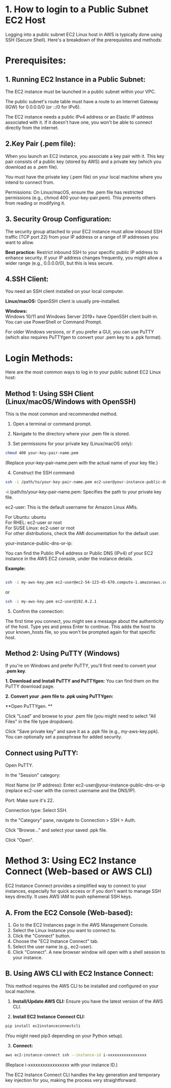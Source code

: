 # 1. How to login to a Public Subnet EC2 Host  

Logging into a public subnet EC2 Linux host in AWS is typically done using SSH (Secure Shell). Here's a breakdown of the prerequisites and methods:

# Prerequisites:   

## 1. Running EC2 Instance in a Public Subnet:

The EC2 instance must be launched in a public subnet within your VPC.  

The public subnet's route table must have a route to an Internet Gateway (IGW) for 0.0.0.0/0 (or ::/0 for IPv6).   

The EC2 instance needs a public IPv4 address or an Elastic IP address associated with it. If it doesn't have one, you won't be able to connect directly from the internet.  

## 2.Key Pair (.pem file):

When you launch an EC2 instance, you associate a key pair with it. This key pair consists of a public key (stored by AWS) and a private key (which you download as a .pem file).    

You must have the private key (.pem file) on your local machine where you intend to connect from.   

Permissions: On Linux/macOS, ensure the .pem file has restricted permissions (e.g., chmod 400 your-key-pair.pem). This prevents others from reading or modifying it.  

## 3. Security Group Configuration:

The security group attached to your EC2 instance must allow inbound SSH traffic (TCP port 22) from your IP address or a range of IP addresses you want to allow.  

**Best practice:** Restrict inbound SSH to your specific public IP address to enhance security. If your IP address changes frequently, you might allow a wider range (e.g., 0.0.0.0/0), but this is less secure.    

## 4.SSH Client:

You need an SSH client installed on your local computer.  

**Linux/macOS:** OpenSSH client is usually pre-installed.  

**Windows:**  
Windows 10/11 and Windows Server 2019+ have OpenSSH client built-in. You can use PowerShell or Command Prompt.  

For older Windows versions, or if you prefer a GUI, you can use PuTTY (which also requires PuTTYgen to convert your .pem key to a .ppk format).  

# Login Methods:

Here are the most common ways to log in to your public subnet EC2 Linux host:  

## Method 1: Using SSH Client (Linux/macOS/Windows with OpenSSH)  

This is the most common and recommended method.  

1. Open a terminal or command prompt.  

2. Navigate to the directory where your .pem file is stored.  

3. Set permissions for your private key (Linux/macOS only):

```bash
chmod 400 your-key-pair-name.pem
```

(Replace your-key-pair-name.pem with the actual name of your key file.)  

4. Construct the SSH command: 

```bash
ssh -i /path/to/your-key-pair-name.pem ec2-user@your-instance-public-dns-or-ip
```

-i /path/to/your-key-pair-name.pem: Specifies the path to your private key file.  

ec2-user: This is the default username for Amazon Linux AMIs.  

For Ubuntu: ubuntu  
For RHEL: ec2-user or root  
For SUSE Linux: ec2-user or root  
For other distributions, check the AMI documentation for the default user.  

your-instance-public-dns-or-ip:  

You can find the Public IPv4 address or Public DNS (IPv4) of your EC2 instance in the AWS EC2 console, under the instance details.  

**Example:** 

```bash

ssh -i my-aws-key.pem ec2-user@ec2-54-123-45-678.compute-1.amazonaws.com  
```

or  

```bash
ssh -i my-aws-key.pem ec2-user@192.0.2.1  
```

5. Confirm the connection:

The first time you connect, you might see a message about the authenticity of the host. Type yes and press Enter to continue. This adds the host to your known_hosts file, so you won't be prompted again for that specific host.  

## Method 2: Using PuTTY (Windows)  

If you're on Windows and prefer PuTTY, you'll first need to convert your **.pem key**.

 **1. Download and Install PuTTY and PuTTYgen:** You can find them on the PuTTY download page.  
 
**2. Convert your .pem file to .ppk using PuTTYgen:**  

**Open PuTTYgen.  **

Click "Load" and browse to your .pem file (you might need to select "All Files" in the file type dropdown).  

Click "Save private key" and save it as a .ppk file (e.g., my-aws-key.ppk). You can optionally set a passphrase for added security.  

## Connect using PuTTY:

Open PuTTY.  

In the "Session" category:  

Host Name (or IP address): Enter ec2-user@your-instance-public-dns-or-ip (replace ec2-user with the correct username and the DNS/IP).  

Port: Make sure it's 22.  

Connection type: Select SSH.  

In the "Category" pane, navigate to Connection > SSH > Auth.  

Click "Browse..." and select your saved .ppk file.  

Click "Open".  

# Method 3: Using EC2 Instance Connect (Web-based or AWS CLI)  

EC2 Instance Connect provides a simplified way to connect to your instances, especially for quick access or if you don't want to manage SSH keys directly. It uses AWS IAM to push ephemeral SSH keys.  

## A. From the EC2 Console (Web-based):

1. Go to the EC2 Instances page in the AWS Management Console.  
2. Select the Linux instance you want to connect to.  
3. Click the "Connect" button.  
4. Choose the "EC2 Instance Connect" tab.  
5. Select the user name (e.g., ec2-user).  
6. Click "Connect". A new browser window will open with a shell session to your instance.
   
## B. Using AWS CLI with EC2 Instance Connect:    

This method requires the AWS CLI to be installed and configured on your local machine.

1. **Install/Update AWS CLI:** Ensure you have the latest version of the AWS CLI.  

2. **Install EC2 Instance Connect CLI:**

```bash
pip install ec2instanceconnectcli
```

(You might need pip3 depending on your Python setup).  

3. **Connect:**

```bash
aws ec2-instance-connect ssh --instance-id i-xxxxxxxxxxxxxxxxx
```

(Replace i-xxxxxxxxxxxxxxxxx with your instance ID.)  

The EC2 Instance Connect CLI handles the key generation and temporary key injection for you, making the process very straightforward.  

